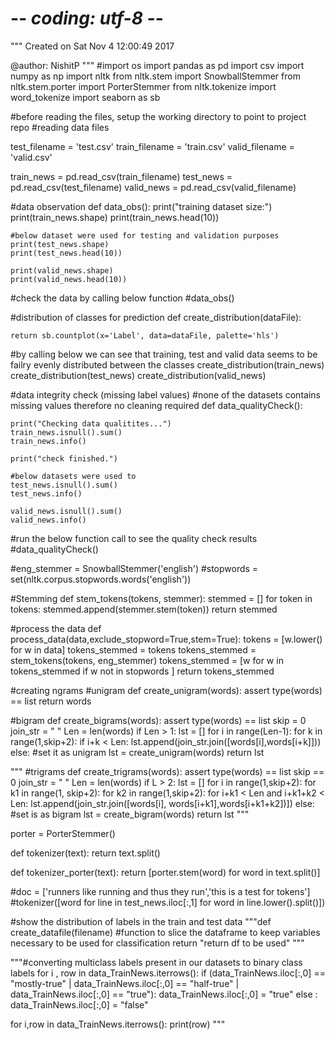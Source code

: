 # -*- coding: utf-8 -*-
"""
Created on Sat Nov  4 12:00:49 2017

@author: NishitP
"""
#import os
import pandas as pd
import csv
import numpy as np
import nltk
from nltk.stem import SnowballStemmer
from nltk.stem.porter import PorterStemmer
from nltk.tokenize import word_tokenize
import seaborn as sb

#before reading the files, setup the working directory to point to project repo
#reading data files 


test_filename = 'test.csv'
train_filename = 'train.csv'
valid_filename = 'valid.csv'

train_news = pd.read_csv(train_filename)
test_news = pd.read_csv(test_filename)
valid_news = pd.read_csv(valid_filename)



#data observation
def data_obs():
    print("training dataset size:")
    print(train_news.shape)
    print(train_news.head(10))

    #below dataset were used for testing and validation purposes
    print(test_news.shape)
    print(test_news.head(10))

    print(valid_news.shape)
    print(valid_news.head(10))

#check the data by calling below function
#data_obs()

#distribution of classes for prediction
def create_distribution(dataFile):

    return sb.countplot(x='Label', data=dataFile, palette='hls')


#by calling below we can see that training, test and valid data seems to be failry evenly distributed between the classes
create_distribution(train_news)
create_distribution(test_news)
create_distribution(valid_news)


#data integrity check (missing label values)
#none of the datasets contains missing values therefore no cleaning required
def data_qualityCheck():

    print("Checking data qualitites...")
    train_news.isnull().sum()
    train_news.info()

    print("check finished.")

    #below datasets were used to 
    test_news.isnull().sum()
    test_news.info()

    valid_news.isnull().sum()
    valid_news.info()

#run the below function call to see the quality check results
#data_qualityCheck()



#eng_stemmer = SnowballStemmer('english')
#stopwords = set(nltk.corpus.stopwords.words('english'))

#Stemming
def stem_tokens(tokens, stemmer):
    stemmed = []
    for token in tokens:
        stemmed.append(stemmer.stem(token))
    return stemmed

#process the data
def process_data(data,exclude_stopword=True,stem=True):
    tokens = [w.lower() for w in data]
    tokens_stemmed = tokens
    tokens_stemmed = stem_tokens(tokens, eng_stemmer)
    tokens_stemmed = [w for w in tokens_stemmed if w not in stopwords ]
    return tokens_stemmed


#creating ngrams
#unigram 
def create_unigram(words):
    assert type(words) == list
    return words

#bigram
def create_bigrams(words):
    assert type(words) == list
    skip = 0
    join_str = " "
    Len = len(words)
    if Len > 1:
        lst = []
        for i in range(Len-1):
            for k in range(1,skip+2):
                if i+k < Len:
                    lst.append(join_str.join([words[i],words[i+k]]))
    else:
        #set it as unigram
        lst = create_unigram(words)
    return lst

"""
#trigrams
def create_trigrams(words):
    assert type(words) == list
    skip == 0
    join_str = " "
    Len = len(words)
    if L > 2:
        lst = []
        for i in range(1,skip+2):
            for k1 in range(1, skip+2):
                for k2 in range(1,skip+2):
                    for i+k1 < Len and i+k1+k2 < Len:
                        lst.append(join_str.join([words[i], words[i+k1],words[i+k1+k2])])
        else:
            #set is as bigram
            lst = create_bigram(words)
    return lst
"""


porter = PorterStemmer()

def tokenizer(text):
    return text.split()


def tokenizer_porter(text):
    return [porter.stem(word) for word in text.split()]

#doc = ['runners like running and thus they run','this is a test for tokens']
#tokenizer([word for line in test_news.iloc[:,1] for word in line.lower().split()])

#show the distribution of labels in the train and test data
"""def create_datafile(filename)
    #function to slice the dataframe to keep variables necessary to be used for classification
    return "return df to be used"
"""

"""#converting multiclass labels present in our datasets to binary class labels
for i , row in data_TrainNews.iterrows():
    if (data_TrainNews.iloc[:,0] == "mostly-true" | data_TrainNews.iloc[:,0] == "half-true" | data_TrainNews.iloc[:,0] == "true"):
        data_TrainNews.iloc[:,0] = "true"
    else :
        data_TrainNews.iloc[:,0] = "false"
        
for i,row in data_TrainNews.iterrows():
    print(row)
"""
